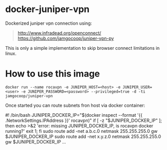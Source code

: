 # docker-juniper-vpn

Dockerized juniper vpn connection using:

> http://www.infradead.org/openconnect/
> https://github.com/jamgocoop/juniper-vpn-py

This is only a simple implementation to skip browser connect limitations in linux.

# How to use this image

    docker run --name rocavpn -e JUNIPER_HOST=<host> -e JUNIPER_USER=<user> -e JUNIPER_PASSWORD=<password> --privileged=true -d -ti jamgocoop/juniper-vpn

Once started you can route subnets fron host via docker container:

#! /bin/bash
JUNIPER_DOCKER_IP="$(docker inspect --format '{{ .NetworkSettings.IPAddress }}' rocavpn)"
if [ -z "$JUNIPER_DOCKER_IP" ]; then
        echo >&2 'error: missing JUNIPER_DOCKER_IP, is rocavpn docker running?'
        exit 1;
fi
sudo route add -net a.b.c.0 netmask 255.255.255.0 gw $JUNIPER_DOCKER_IP
sudo route add -net x.y.z.0 netmask 255.255.255.0 gw $JUNIPER_DOCKER_IP
...
